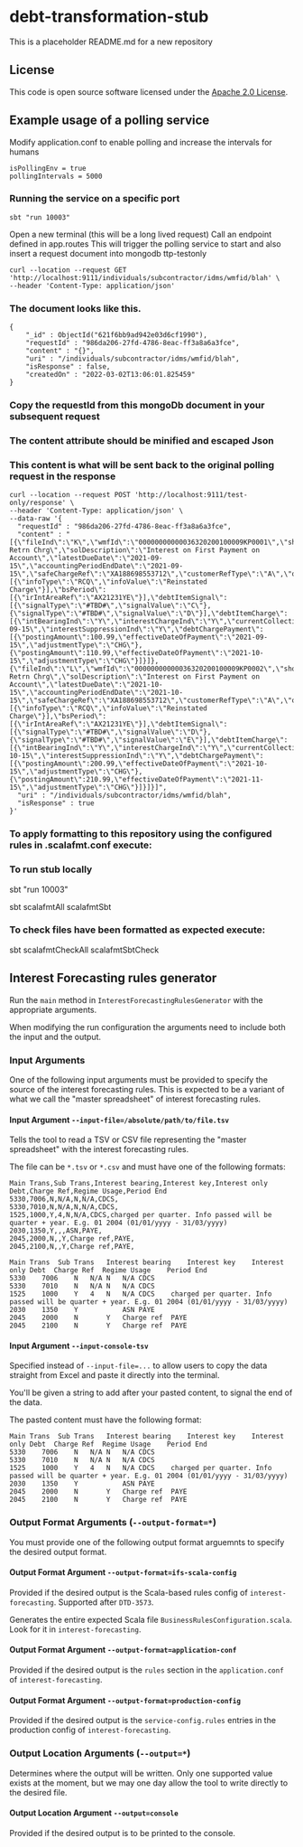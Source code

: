 
# debt-transformation-stub

This is a placeholder README.md for a new repository

## License

This code is open source software licensed under the [Apache 2.0 License]("http://www.apache.org/licenses/LICENSE-2.0.html").


## Example usage of a polling service

Modify application.conf to enable polling and increase the intervals for humans
```
isPollingEnv = true
pollingIntervals = 5000
```

### Running the service on a specific port
```sbt "run 10003"```

Open a new terminal (this will be a long lived request)
Call an endpoint defined in app.routes
This will trigger the polling service to start and also insert a request document into mongodb ttp-testonly

```
curl --location --request GET 'http://localhost:9111/individuals/subcontractor/idms/wmfid/blah' \
--header 'Content-Type: application/json' 
```

### The document looks like this.
```
{
    "_id" : ObjectId("621f6bb9ad942e03d6cf1990"),
    "requestId" : "986da206-27fd-4786-8eac-ff3a8a6a3fce",
    "content" : "{}",
    "uri" : "/individuals/subcontractor/idms/wmfid/blah",
    "isResponse" : false,
    "createdOn" : "2022-03-02T13:06:01.825459"
}
```

### Copy the requestId from this mongoDb document in your subsequent request
### The content attribute should be minified and escaped Json
### This content is what will be sent back to the original polling request in the response

```
curl --location --request POST 'http://localhost:9111/test-only/response' \
--header 'Content-Type: application/json' \
--data-raw '{
  "requestId" : "986da206-27fd-4786-8eac-ff3a8a6a3fce",
  "content" : "[{\"fileInd\":\"K\",\"wmfId\":\"00000000000036320200100009KP0001\",\"shortDescription\":\"RGD Retrn Chrg\",\"solDescription\":\"Interest on First Payment on Account\",\"latestDueDate\":\"2021-09-15\",\"accountingPeriodEndDate\":\"2021-09-15\",\"safeChargeRef\":\"XA188698553712\",\"customerRefType\":\"A\",\"outputRefType\":\"B\",\"additionalInfo\":[{\"infoType\":\"RCQ\",\"infoValue\":\"Reinstated Charge\"}],\"bsPeriod\":[{\"irIntAreaRef\":\"AX21231YE\"}],\"debtItemSignal\":[{\"signalType\":\"#TBD#\",\"signalValue\":\"C\"},{\"signalType\":\"#TBD#\",\"signalValue\":\"D\"}],\"debtItemCharge\":[{\"intBearingInd\":\"Y\",\"interestChargeInd\":\"Y\",\"currentCollectibleAmount\":34409.49,\"chargeAmount\":7899.45,\"interestStartDate\":\"2021-09-15\",\"interestSuppressionInd\":\"Y\",\"debtChargePayment\":[{\"postingAmount\":100.99,\"effectiveDateOfPayment\":\"2021-09-15\",\"adjustmentType\":\"CHG\"},{\"postingAmount\":110.99,\"effectiveDateOfPayment\":\"2021-10-15\",\"adjustmentType\":\"CHG\"}]}]},{\"fileInd\":\"L\",\"wmfId\":\"00000000000036320200100009KP0002\",\"shortDescription\":\"RGD Retrn Chrg\",\"solDescription\":\"Interest on First Payment on Account\",\"latestDueDate\":\"2021-10-15\",\"accountingPeriodEndDate\":\"2021-10-15\",\"safeChargeRef\":\"XA188698553712\",\"customerRefType\":\"A\",\"outputRefType\":\"B\",\"additionalInfo\":[{\"infoType\":\"RCQ\",\"infoValue\":\"Reinstated Charge\"}],\"bsPeriod\":[{\"irIntAreaRef\":\"AX21231YE\"}],\"debtItemSignal\":[{\"signalType\":\"#TBD#\",\"signalValue\":\"D\"},{\"signalType\":\"#TBD#\",\"signalValue\":\"E\"}],\"debtItemCharge\":[{\"intBearingInd\":\"Y\",\"interestChargeInd\":\"Y\",\"currentCollectibleAmount\":54409.49,\"chargeAmount\":8899.45,\"interestStartDate\":\"2021-10-15\",\"interestSuppressionInd\":\"Y\",\"debtChargePayment\":[{\"postingAmount\":200.99,\"effectiveDateOfPayment\":\"2021-10-15\",\"adjustmentType\":\"CHG\"},{\"postingAmount\":210.99,\"effectiveDateOfPayment\":\"2021-11-15\",\"adjustmentType\":\"CHG\"}]}]}]",
  "uri" : "/individuals/subcontractor/idms/wmfid/blah",
  "isResponse" : true
}'
```
### To apply formatting to this repository using the configured rules in .scalafmt.conf execute:

### To run stub locally 
sbt "run 10003"

sbt scalafmtAll scalafmtSbt
### To check files have been formatted as expected execute:

sbt scalafmtCheckAll scalafmtSbtCheck

## Interest Forecasting rules generator

Run the `main` method in `InterestForecastingRulesGenerator` with the appropriate arguments.

When modifying the run configuration the arguments need to include both the input and the output.

### Input Arguments

One of the following input arguments must be provided to specify the source of the interest forecasting rules.
This is expected to be a variant of what we call the "master spreadsheet" of interest forecasting rules.

#### Input Argument `--input-file=/absolute/path/to/file.tsv`
Tells the tool to read a TSV or CSV file representing the "master spreadsheet" with the interest forecasting rules.

The file can be `*.tsv` or `*.csv` and must have one of the following formats:
```CSV
Main Trans,Sub Trans,Interest bearing,Interest key,Interest only Debt,Charge Ref,Regime Usage,Period End
5330,7006,N,N/A,N,N/A,CDCS,
5330,7010,N,N/A,N,N/A,CDCS,
1525,1000,Y,4,N,N/A,CDCS,charged per quarter. Info passed will be quarter + year. E.g. 01 2004 (01/01/yyyy - 31/03/yyyy)
2030,1350,Y,,,ASN,PAYE,
2045,2000,N,,Y,Charge ref,PAYE,
2045,2100,N,,Y,Charge ref,PAYE,
```

```TSV
Main Trans	Sub Trans	Interest bearing	Interest key	Interest only Debt	Charge Ref	Regime Usage	Period End
5330	7006	N	N/A	N	N/A	CDCS
5330	7010	N	N/A	N	N/A	CDCS
1525	1000	Y	4	N	N/A	CDCS	charged per quarter. Info passed will be quarter + year. E.g. 01 2004 (01/01/yyyy - 31/03/yyyy)
2030	1350	Y			ASN	PAYE
2045	2000	N		Y	Charge ref	PAYE
2045	2100	N		Y	Charge ref	PAYE
```

#### Input Argument `--input-console-tsv`

Specified instead of `--input-file=...` to allow users to copy the data straight from Excel and paste it
directly into the terminal.

You'll be given a string to add after your pasted content, to signal the end of the data.

The pasted content must have the following format:
```TSV
Main Trans	Sub Trans	Interest bearing	Interest key	Interest only Debt	Charge Ref	Regime Usage	Period End
5330	7006	N	N/A	N	N/A	CDCS
5330	7010	N	N/A	N	N/A	CDCS
1525	1000	Y	4	N	N/A	CDCS	charged per quarter. Info passed will be quarter + year. E.g. 01 2004 (01/01/yyyy - 31/03/yyyy)
2030	1350	Y			ASN	PAYE
2045	2000	N		Y	Charge ref	PAYE
2045	2100	N		Y	Charge ref	PAYE
```

### Output Format Arguments (`--output-format=*`)

You must provide one of the following output format arguemnts to specify the desired output format.

#### Output Format Argument `--output-format=ifs-scala-config`

Provided if the desired output is the Scala-based rules config of `interest-forecasting`. Supported after `DTD-3573`.

Generates the entire expected Scala file `BusinessRulesConfiguration.scala`. Look for it in `interest-forecasting`.

#### Output Format Argument `--output-format=application-conf`

Provided if the desired output is the `rules` section in the `application.conf` of `interest-forecasting`.

#### Output Format Argument `--output-format=production-config`

Provided if the desired output is the `service-config.rules` entries in the production config of `interest-forecasting`.

### Output Location Arguments (`--output=*`)

Determines where the output will be written.
Only one supported value exists at the moment, but we may one day allow the tool to write directly to the desired file.

#### Output Location Argument `--output=console`

Provided if the desired output is to be printed to the console.
